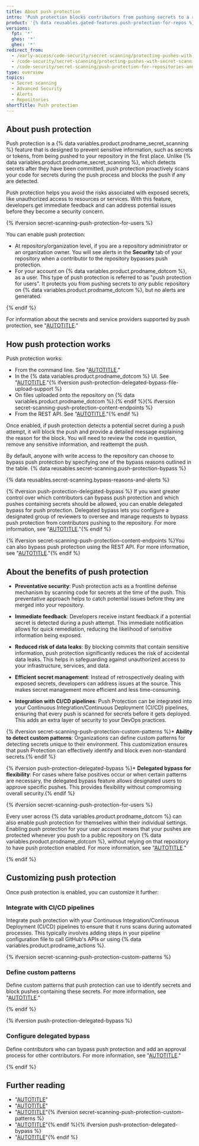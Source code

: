```yaml
---
title: About push protection
intro: 'Push protection blocks contributors from pushing secrets to a repository and generates an alert whenever a contributor bypasses the block.{% ifversion secret-scanning-push-protection-for-users %} Push protection can be applied at the repository, organization, and user account level{% else %} You can apply push protection at repository or organization level{% endif %}.'
product: '{% data reusables.gated-features.push-protection-for-repos %}'
versions:
  fpt: '*'
  ghes: '*'
  ghec: '*'
redirect_from:
  - /early-access/code-security/secret-scanning/protecting-pushes-with-secret-scanning
  - /code-security/secret-scanning/protecting-pushes-with-secret-scanning
  - /code-security/secret-scanning/push-protection-for-repositories-and-organizations
type: overview
topics:
  - Secret scanning
  - Advanced Security
  - Alerts
  - Repositories
shortTitle: Push protection
---
```


## About push protection

Push protection is a {% data variables.product.prodname_secret_scanning %} feature that is designed to prevent sensitive information, such as secrets or tokens, from being pushed to your repository in the first place. Unlike {% data variables.product.prodname_secret_scanning %}, which detects secrets after they have been committed, push protection proactively scans your code for secrets during the push process and blocks the push if any are detected.

Push protection helps you avoid the risks associated with exposed secrets, like unauthorized access to resources or services. With this feature, developers get immediate feedback and can address potential issues before they become a security concern.

{% ifversion secret-scanning-push-protection-for-users %}

You can enable push protection:

* At repository/organization level, if you are a repository administrator or an organization owner. You will see alerts in the **Security** tab of your repository when a contributor to the repository bypasses push protection.
* For your account on {% data variables.product.prodname_dotcom %}, as a user. This type of push protection is referred to as "push protection for users". It protects you from pushing secrets to _any_ public repository on {% data variables.product.prodname_dotcom %}, but no alerts are generated.

{% endif %}

For information about the secrets and service providers supported by push protection, see "[AUTOTITLE](/code-security/secret-scanning/introduction/supported-secret-scanning-patterns#supported-secrets)."

## How push protection works

Push protection works:

* From the command line. See "[AUTOTITLE](/code-security/secret-scanning/working-with-secret-scanning-and-push-protection/working-with-push-protection-from-the-command-line)."
* In the {% data variables.product.prodname_dotcom %} UI. See "[AUTOTITLE](/code-security/secret-scanning/working-with-secret-scanning-and-push-protection/working-with-push-protection-in-the-github-ui)."{% ifversion push-protection-delegated-bypass-file-upload-support %}
* On files uploaded onto the repository on {% data variables.product.prodname_dotcom %}.{% endif %}{% ifversion secret-scanning-push-protection-content-endpoints %}
* From the REST API. See "[AUTOTITLE](/code-security/secret-scanning/working-with-secret-scanning-and-push-protection/working-with-push-protection-from-the-rest-api)."{% endif %}

Once enabled, if push protection detects a potential secret during a push attempt, it will block the push and provide a detailed message explaining the reason for the block. You will need to review the code in question, remove any sensitive information, and reattempt the push.

By default, anyone with write access to the repository can choose to bypass push protection by specifying one of the bypass reasons outlined in the table. {% data reusables.secret-scanning.push-protection-bypass %}

{% data reusables.secret-scanning.bypass-reasons-and-alerts %}

{% ifversion push-protection-delegated-bypass %} If you want greater control over which contributors can bypass push protection and which pushes containing secrets should be allowed, you can enable delegated bypass for push protection. Delegated bypass lets you configure a designated group of reviewers to oversee and manage requests to bypass push protection from contributors pushing to the repository. For more information, see "[AUTOTITLE](/code-security/secret-scanning/using-advanced-secret-scanning-and-push-protection-features/delegated-bypass-for-push-protection/about-delegated-bypass-for-push-protection)."{% endif %}

{% ifversion secret-scanning-push-protection-content-endpoints %}You can also bypass push protection using the REST API. For more information, see "[AUTOTITLE](/rest/secret-scanning/secret-scanning?apiVersion=2022-11-28#create-a-push-protection-bypass)."{% endif %}

## About the benefits of push protection

* **Preventative security**: Push protection acts as a frontline defense mechanism by scanning code for secrets at the time of the push. This preventative approach helps to catch potential issues before they are merged into your repository.

* **Immediate feedback**: Developers receive instant feedback if a potential secret is detected during a push attempt. This immediate notification allows for quick remediation, reducing the likelihood of sensitive information being exposed.

* **Reduced risk of data leaks**: By blocking commits that contain sensitive information, push protection significantly reduces the risk of accidental data leaks. This helps in safeguarding against unauthorized access to your infrastructure, services, and data.

* **Efficient secret management**: Instead of retrospectively dealing with exposed secrets, developers can address issues at the source. This makes secret management more efficient and less time-consuming.

* **Integration with CI/CD pipelines**: Push Protection can be integrated into your Continuous Integration/Continuous Deployment (CI/CD) pipelines, ensuring that every push is scanned for secrets before it gets deployed. This adds an extra layer of security to your DevOps practices.

{% ifversion secret-scanning-push-protection-custom-patterns %}* **Ability to detect custom patterns**: Organizations can define custom patterns for detecting secrets unique to their environment. This customization ensures that push Protection can effectively identify and block even non-standard secrets.{% endif %}

{% ifversion push-protection-delegated-bypass %}* **Delegated bypass for flexibility**: For cases where false positives occur or when certain patterns are necessary, the delegated bypass feature allows designated users to approve specific pushes. This provides flexibility without compromising overall security.{% endif %}

{% ifversion secret-scanning-push-protection-for-users %}

Every user across {% data variables.product.prodname_dotcom %} can also enable push protection for themselves within their individual settings. Enabling push protection for your user account means that your pushes are protected whenever you push to a public repository on {% data variables.product.prodname_dotcom %}, without relying on that repository to have push protection enabled. For more information, see "[AUTOTITLE](/code-security/secret-scanning/working-with-secret-scanning-and-push-protection/push-protection-for-users)."

{% endif %}

## Customizing push protection

Once push protection is enabled, you can customize it further:

### Integrate with CI/CD pipelines

Integrate push protection with your Continuous Integration/Continuous Deployment (CI/CD) pipelines to ensure that it runs scans during automated processes. This typically involves adding steps in your pipeline configuration file to call GitHub's APIs or using {% data variables.product.prodname_actions %}.

{% ifversion secret-scanning-push-protection-custom-patterns %}

### Define custom patterns

Define custom patterns that push protection can use to identify secrets and block pushes containing these secrets. For more information, see "[AUTOTITLE](/code-security/secret-scanning/using-advanced-secret-scanning-and-push-protection-features/custom-patterns/defining-custom-patterns-for-secret-scanning)."

{% endif %}

{% ifversion push-protection-delegated-bypass %}

### Configure delegated bypass

Define contributors who can bypass push protection and add an approval process for other contributors. For more information, see "[AUTOTITLE](/code-security/secret-scanning/using-advanced-secret-scanning-and-push-protection-features/delegated-bypass-for-push-protection/about-delegated-bypass-for-push-protection)."

{% endif %}

## Further reading

* "[AUTOTITLE](/code-security/secret-scanning/enabling-secret-scanning-features/enabling-push-protection-for-your-repository)"
* "[AUTOTITLE](/code-security/secret-scanning/working-with-secret-scanning-and-push-protection/working-with-push-protection-from-the-command-line)"
* "[AUTOTITLE](/code-security/secret-scanning/working-with-secret-scanning-and-push-protection/working-with-push-protection-in-the-github-ui)"{% ifversion secret-scanning-push-protection-custom-patterns %}
* "[AUTOTITLE](/code-security/secret-scanning/using-advanced-secret-scanning-and-push-protection-features/custom-patterns/defining-custom-patterns-for-secret-scanning)"{% endif %}{% ifversion push-protection-delegated-bypass %}
* "[AUTOTITLE](/code-security/secret-scanning/using-advanced-secret-scanning-and-push-protection-features/delegated-bypass-for-push-protection/about-delegated-bypass-for-push-protection)"{% endif %}

